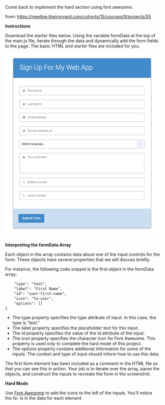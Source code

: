 Come back to implement the hard section using font awesome.

from: https://newline.theironyard.com/cohorts/15/courses/9/projects/55

**Instructions**

Download the starter files below. Using the variable formData at the top of the main.js file, iterate through the data and dynamically add the form fields to the page.
The basic HTML and starter files are included for you.

![Image of what it needs to look like](/images/d9869505-full.png)

**Interpreting the formData Array**

Each object in the array contains data about one of the input controls for the form. These objects have several properties that we will discuss briefly.

For instance, the following code snippet is the first object in the formData array:

````{    
    "type": "text",
    "label": "First Name",
    "id": "user-first-name",
    "icon": "fa-user",
    "options": []
}
````

* The type property specifies the type attribute of input. In this case, the type is "text."
* The label property specifies the placeholder text for this input.
* The id property specifies the value of the id attribute of the input.
* The icon property specifies the character icon for Font Awesome. This property is used only to complete the hard mode of this project.
* The options property contains additional information for some of the inputs. The context and type of input should inform how to use this data.

The first form element has been included as a comment in the HTML file so that you can see this in action. Your job is to iterate over the array, parse the objects, and construct the inputs to recreate the form in the screenshot.

**Hard Mode**

Use [Font Awesome](http://fontawesome.io/) to add the icons to the left of the inputs. You'll notice the fa- is in the data for each element.
